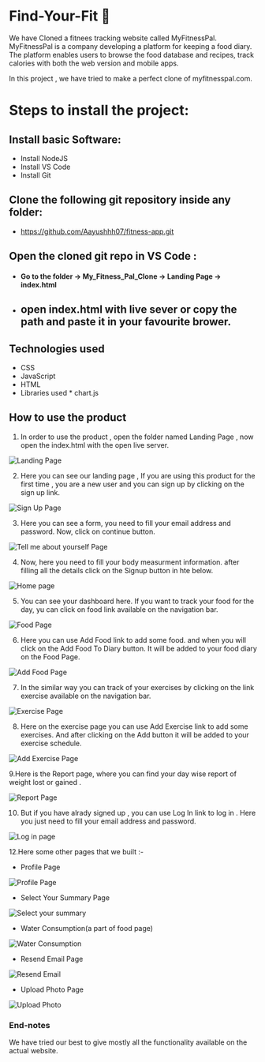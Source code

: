 # Find-Your-Fit :muscle:

We have Cloned a fitnees tracking website called MyFitnessPal.
MyFitnessPal is a company developing a platform for keeping a food diary. 
The platform enables users to browse the food database and recipes, track calories with both the web version and mobile apps. 

In this project , we have tried to make a perfect clone of myfitnesspal.com.


# Steps to install the project:

## Install basic Software:
* Install NodeJS
* Install VS Code
* Install Git

## Clone the following git repository inside any folder:

* https://github.com/Aayushhh07/fitness-app.git

##  Open the cloned git repo in VS Code :

* #### Go to the folder -> My_Fitness_Pal_Clone -> Landing Page -> index.html
* ## open index.html with live sever or copy the path and paste it in your favourite brower.

## Technologies used
  
 
  * CSS
  * JavaScript
  * HTML
  * Libraries used
          * chart.js


## How to use the product


1. In order to use the product , open the folder named Landing Page , now open the index.html with the open live server.

![Landing Page](https://github.com/pranit95/Find-Your-Fit/blob/main/My_Fitness_Pal_Clone/screenshots/Landing%20page.PNG)

2. Here you can see our landing page , If you are using this product for the first time , you are a new user and you can sign up by clicking on the sign up link.

![Sign Up Page](https://github.com/pranit95/Find-Your-Fit/blob/main/My_Fitness_Pal_Clone/screenshots/Sign%20Up%20Account%20Information%20page.PNG)

3. Here you can see a form, you need to fill your email address and password. Now, click on continue button.

![Tell me about yourself Page](https://github.com/pranit95/Find-Your-Fit/blob/main/My_Fitness_Pal_Clone/screenshots/tell%20me%20about%20yourself%20page.PNG)

4. Now, here you need to fill your body measurment information. after filling all the details click on the Signup button in hte below.

 ![Home page](https://github.com/pranit95/Find-Your-Fit/blob/main/My_Fitness_Pal_Clone/screenshots/My_home_page.PNG)
 
5. You can see your dashboard here. If you want to track your food for the day, yu can click on food link available on the navigation bar.

![Food Page](https://github.com/pranit95/Find-Your-Fit/blob/main/My_Fitness_Pal_Clone/screenshots/Food_page.PNG)

6. Here you can use Add Food link to add some food. and when you will click on the Add Food To Diary button. It will be added to your food diary on the Food Page.

![Add Food Page](https://github.com/pranit95/Find-Your-Fit/blob/main/My_Fitness_Pal_Clone/screenshots/Add_food_page.PNG)

7. In the similar way you can track of your exercises by clicking on the link exercise available on the navigation bar.

![Exercise Page](https://github.com/pranit95/Find-Your-Fit/blob/main/My_Fitness_Pal_Clone/screenshots/Exercise%20page.PNG)

8. Here on the exercise page you can use Add Exercise link to add some exercises. And after clicking on the Add button it will be added to your exercise schedule.

![Add Exercise Page](https://github.com/pranit95/Find-Your-Fit/blob/main/My_Fitness_Pal_Clone/screenshots/Add%20Exercise%20Page.PNG)

9.Here is the Report page, where you can find your day wise report of weight lost or gained . 

![Report Page](https://github.com/pranit95/Find-Your-Fit/blob/main/My_Fitness_Pal_Clone/screenshots/Report%20Page.PNG)

10. But if you have alrady signed up , you can use Log In link to log in . Here you just need to fill your email address and password.

![Log in page](https://github.com/pranit95/Find-Your-Fit/blob/main/My_Fitness_Pal_Clone/screenshots/login.PNG)

12.Here some other pages that we built :-
  * Profile Page
  
  ![Profile Page](https://github.com/pranit95/Find-Your-Fit/blob/main/My_Fitness_Pal_Clone/screenshots/Profile%20page%20image.PNG)
  
  * Select Your Summary Page
  
  ![Select your summary](https://github.com/pranit95/Find-Your-Fit/blob/main/My_Fitness_Pal_Clone/screenshots/My_home_select_summary_page.PNG)
  
  * Water Consumption(a part of food page)
  
  ![Water Consumption](https://github.com/pranit95/Find-Your-Fit/blob/main/My_Fitness_Pal_Clone/screenshots/Water_consumption%20screenshot.PNG)
  
  * Resend Email Page
  
  ![Resend Email](https://github.com/pranit95/Find-Your-Fit/blob/main/My_Fitness_Pal_Clone/screenshots/resend%20email%20image.PNG)
  
  * Upload Photo Page
  
  ![Upload Photo](https://github.com/pranit95/Find-Your-Fit/blob/main/My_Fitness_Pal_Clone/screenshots/upload_photo%20image.PNG)


### End-notes
We have tried our best to give mostly all the functionality available on the actual website.



